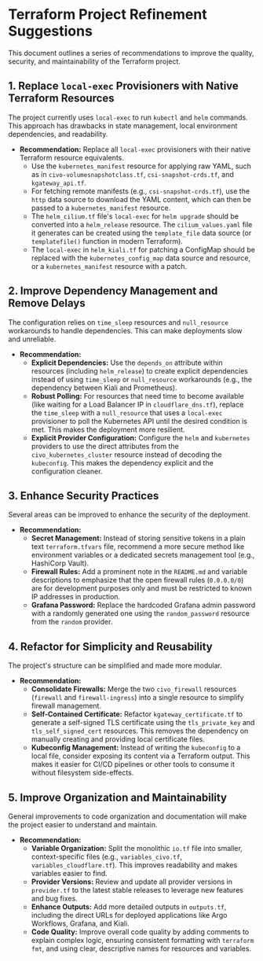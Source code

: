 # Terraform Project Refinement Suggestions

This document outlines a series of recommendations to improve the quality, security, and maintainability of the Terraform project.

## 1. Replace `local-exec` Provisioners with Native Terraform Resources

The project currently uses `local-exec` to run `kubectl` and `helm` commands. This approach has drawbacks in state management, local environment dependencies, and readability.

- **Recommendation:** Replace all `local-exec` provisioners with their native Terraform resource equivalents.
  - Use the `kubernetes_manifest` resource for applying raw YAML, such as in `civo-volumesnapshotclass.tf`, `csi-snapshot-crds.tf`, and `kgateway_api.tf`.
  - For fetching remote manifests (e.g., `csi-snapshot-crds.tf`), use the `http` data source to download the YAML content, which can then be passed to a `kubernetes_manifest` resource.
  - The `helm_cilium.tf` file's `local-exec` for `helm upgrade` should be converted into a `helm_release` resource. The `cilium_values.yaml` file it generates can be created using the `template_file` data source (or `templatefile()` function in modern Terraform).
  - The `local-exec` in `helm_kiali.tf` for patching a ConfigMap should be replaced with the `kubernetes_config_map` data source and resource, or a `kubernetes_manifest` resource with a patch.

## 2. Improve Dependency Management and Remove Delays

The configuration relies on `time_sleep` resources and `null_resource` workarounds to handle dependencies. This can make deployments slow and unreliable.

- **Recommendation:**
  - **Explicit Dependencies:** Use the `depends_on` attribute within resources (including `helm_release`) to create explicit dependencies instead of using `time_sleep` or `null_resource` workarounds (e.g., the dependency between Kiali and Prometheus).
  - **Robust Polling:** For resources that need time to become available (like waiting for a Load Balancer IP in `cloudflare_dns.tf`), replace the `time_sleep` with a `null_resource` that uses a `local-exec` provisioner to poll the Kubernetes API until the desired condition is met. This makes the deployment more resilient.
  - **Explicit Provider Configuration:** Configure the `helm` and `kubernetes` providers to use the direct attributes from the `civo_kubernetes_cluster` resource instead of decoding the `kubeconfig`. This makes the dependency explicit and the configuration cleaner.

## 3. Enhance Security Practices

Several areas can be improved to enhance the security of the deployment.

- **Recommendation:**
  - **Secret Management:** Instead of storing sensitive tokens in a plain text `terraform.tfvars` file, recommend a more secure method like environment variables or a dedicated secrets management tool (e.g., HashiCorp Vault).
  - **Firewall Rules:** Add a prominent note in the `README.md` and variable descriptions to emphasize that the open firewall rules (`0.0.0.0/0`) are for development purposes only and must be restricted to known IP addresses in production.
  - **Grafana Password:** Replace the hardcoded Grafana admin password with a randomly generated one using the `random_password` resource from the `random` provider.

## 4. Refactor for Simplicity and Reusability

The project's structure can be simplified and made more modular.

- **Recommendation:**
  - **Consolidate Firewalls:** Merge the two `civo_firewall` resources (`firewall` and `firewall-ingress`) into a single resource to simplify firewall management.
  - **Self-Contained Certificate:** Refactor `kgateway_certificate.tf` to generate a self-signed TLS certificate using the `tls_private_key` and `tls_self_signed_cert` resources. This removes the dependency on manually creating and providing local certificate files.
  - **Kubeconfig Management:** Instead of writing the `kubeconfig` to a local file, consider exposing its content via a Terraform output. This makes it easier for CI/CD pipelines or other tools to consume it without filesystem side-effects.

## 5. Improve Organization and Maintainability

General improvements to code organization and documentation will make the project easier to understand and maintain.

- **Recommendation:**
  - **Variable Organization:** Split the monolithic `io.tf` file into smaller, context-specific files (e.g., `variables_civo.tf`, `variables_cloudflare.tf`). This improves readability and makes variables easier to find.
  - **Provider Versions:** Review and update all provider versions in `provider.tf` to the latest stable releases to leverage new features and bug fixes.
  - **Enhance Outputs:** Add more detailed outputs in `outputs.tf`, including the direct URLs for deployed applications like Argo Workflows, Grafana, and Kiali.
  - **Code Quality:** Improve overall code quality by adding comments to explain complex logic, ensuring consistent formatting with `terraform fmt`, and using clear, descriptive names for resources and variables.
